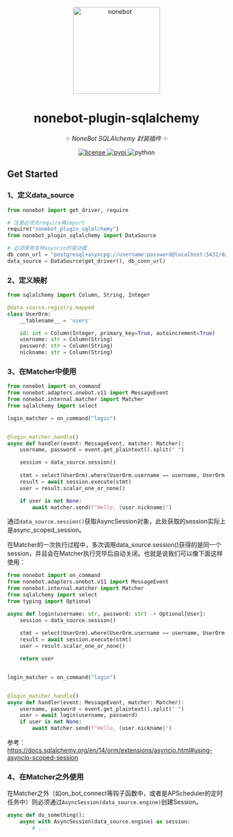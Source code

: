 <!-- markdownlint-disable MD033 MD036 MD041 -->

<p align="center">
  <a href="https://v2.nonebot.dev/"><img src="https://v2.nonebot.dev/logo.png" width="200" height="200" alt="nonebot"></a>
</p>

<div align="center">

nonebot-plugin-sqlalchemy
============

_✨ NoneBot SQLAlchemy 封装插件 ✨_

</div>

<p align="center">
  <a href="https://raw.githubusercontent.com/ssttkkl/nonebot-plugin-sqlalchemy/master/LICENSE">
    <img src="https://img.shields.io/github/license/ssttkkl/nonebot-plugin-sqlalchemy.svg" alt="license">
  </a>
  <a href="https://pypi.python.org/pypi/nonebot-plugin-sqlalchemy">
    <img src="https://img.shields.io/pypi/v/nonebot-plugin-sqlalchemy.svg" alt="pypi">
  </a>
  <img src="https://img.shields.io/badge/python-3.9+-blue.svg" alt="python">
</p>


## Get Started

### 1、定义data_source

```python
from nonebot import get_driver, require

# 注意必须先require再import
require("nonebot_plugin_sqlalchemy")
from nonebot_plugin_sqlalchemy import DataSource

# 必须使用支持asyncio的驱动器
db_conn_url = "postgresql+asyncpg://username:password@localhost:5432/database"
data_source = DataSource(get_driver(), db_conn_url)
```

### 2、定义映射
```python
from sqlalchemy import Column, String, Integer

@data_source.registry.mapped
class UserOrm:
    __tablename__ = 'users'

    id: int = Column(Integer, primary_key=True, autoincrement=True)
    username: str = Column(String)
    password: str = Column(String)
    nickname: str = Column(String)
```

### 3、在Matcher中使用

```python
from nonebot import on_command
from nonebot.adapters.onebot.v11 import MessageEvent
from nonebot.internal.matcher import Matcher
from sqlalchemy import select

login_matcher = on_command("login")


@login_matcher.handle()
async def handler(event: MessageEvent, matcher: Matcher):
    username, password = event.get_plaintext().split(" ")

    session = data_source.session()
    
    stmt = select(UserOrm).where(UserOrm.username == username, UserOrm.password == password)
    result = await session.execute(stmt)
    user = result.scalar_one_or_none()

    if user is not None:
        await matcher.send(f"Hello, {user.nickname}")
```

通过`data_source.session()`获取AsyncSession对象，此处获取的session实际上是async_scoped_session。

在Matcher的一次执行过程中，多次调用data_source.session()获得的是同一个session，并且会在Matcher执行完毕后自动关闭。也就是说我们可以像下面这样使用：

```python
from nonebot import on_command
from nonebot.adapters.onebot.v11 import MessageEvent
from nonebot.internal.matcher import Matcher
from sqlalchemy import select
from typing import Optional

async def login(username: str, password: str) -> Optional[User]:
    session = data_source.session()
    
    stmt = select(UserOrm).where(UserOrm.username == username, UserOrm.password == password)
    result = await session.execute(stmt)
    user = result.scalar_one_or_none()

    return user


login_matcher = on_command("login")


@login_matcher.handle()
async def handler(event: MessageEvent, matcher: Matcher):
    username, password = event.get_plaintext().split(" ")
    user = await login(username, password)
    if user is not None:
        await matcher.send(f"Hello, {user.nickname}")
```

参考：https://docs.sqlalchemy.org/en/14/orm/extensions/asyncio.html#using-asyncio-scoped-session


### 4、在Matcher之外使用

在Matcher之外（如on_bot_connect等钩子函数中，或者是APScheduler的定时任务中）则必须通过`AsyncSession(data_source.engine)`创建Session。

```python
async def do_something():
    async with AsyncSession(data_source.engine) as session:
        # ...
```

